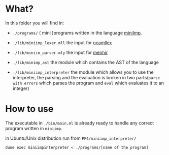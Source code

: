 # What?

In this folder you will find in:

- `./programs/` ( mini )programs written in the language [miniImp](https://lceragioli.github.io/pages/Slides/semantics.pdf#Outline0.1).

- `./lib/miniimp_lexer.mll` the input for [ocamllex](https://ocaml.org/manual/5.2/lexyacc.html)

- `./lib/miniim_parser.mly` the input for [menhir](https://gallium.inria.fr/~fpottier/menhir/)

- `./lib/minimp_ast` the module which contains the AST of the language

- `./lib/miniimp_interpreter` the module which allows you to use the interpreter, the parsing and the evaluation is broken in two parts(`parse with errors` which parses the program and `eval` which evaluates it to an integer)

# How to use 

The executable in `./bin/main.ml` is already ready to handle any correct program written in `miniimp`. 

in Ubuntu/Unix distribution run from `PF4/miniimp_interpreter/`

```
dune exec miniimpinterpreter < ./programs/[name of the program]
```

